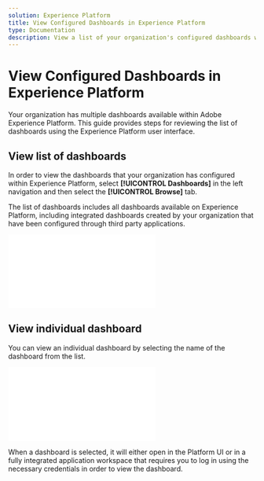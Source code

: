 ```yaml
---
solution: Experience Platform
title: View Configured Dashboards in Experience Platform
type: Documentation
description: View a list of your organization's configured dashboards within the Experience Platform UI.
---
```


# View Configured Dashboards in Experience Platform

Your organization has multiple dashboards available within Adobe Experience Platform. This guide provides steps for reviewing the list of dashboards using the Experience Platform user interface.

## View list of dashboards

In order to view the dashboards that your organization has configured within Experience Platform, select **[!UICONTROL Dashboards]** in the left navigation and then select the **[!UICONTROL Browse]** tab.

The list of dashboards includes all dashboards available on Experience Platform, including integrated dashboards created by your organization that have been configured through third party applications.

![The Browse tab within the dashboards section of the UI.](./images/inventory/browse-tab.md)

## View individual dashboard

You can view an individual dashboard by selecting the name of the dashboard from the list.

![Browse tab with a name of a dashboard highlighted.](./images/inventory/dashboard-name.md)

When a dashboard is selected, it will either open in the Platform UI or in a fully integrated application workspace that requires you to log in using the necessary credentials in order to view the dashboard.

